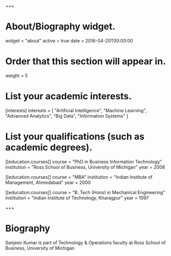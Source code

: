 +++
# About/Biography widget.
widget = "about"
active = true
date = 2016-04-20T00:00:00

# Order that this section will appear in.
weight = 5

# List your academic interests.
[interests]
  interests = [
    "Artificial Intelligence",
    "Machine Learning",
    "Advanced Analytics",
    "Big Data",
    "Information Systems"
  ]

# List your qualifications (such as academic degrees).
[[education.courses]]
  course = "PhD in Business Information Technology"
  institution = "Ross School of Business, University of Michigan"
  year = 2008

[[education.courses]]
  course = "MBA"
  institution = "Indian Institute of Management, Ahmedabad"
  year = 2000

[[education.courses]]
  course = "B. Tech (Hons) in Mechanical Engineering"
  institution = "Indian Institute of Technology, Kharagpur"
  year = 1097
 
+++

# Biography

Sanjeev Kumar is part of Technology & Operations faculty at Ross School of Business, University of Michigan


